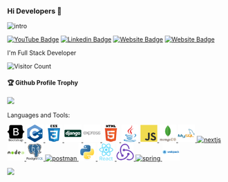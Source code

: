 ### Hi Developers 👋

 <img src="https://user-images.githubusercontent.com/115656594/210509977-ddfefb45-3b59-4d7c-bfbc-a64ef7f4f294.mp4" alt="intro" title ="intro about me" autoplay="true"/>




[![YouTube Badge](https://img.shields.io/badge/YouTube-Rithik-red)](https://www.youtube.com/Rithikkuvvarapu)
[![Linkedin Badge](https://img.shields.io/badge/-Rithik-blue?style=flat-square&logo=Linkedin&logoColor=white&link=https://www.linkedin.com/in/rithik-kuvvarapu-a4513717b/)](https://www.linkedin.com/in/rithik-kuvvarapu-a4513717b/)
[![Website Badge](https://img.shields.io/badge/WebSite-Rithik-green)](https://www.rithik)
[![Website Badge](https://img.shields.io/badge/StackOverflow-Rithik-yellow)](https://stackoverflow.com/users/20918743/rithik)

I'm
Full Stack Developer

![Visitor Count](https://profile-counter.glitch.me/theRithik/count.svg)

<div>
  <h4>🏆 Github Profile Trophy</h4>
  <a href="https://github.com/ryo-ma/github-profile-trophy">
    <img src="https://github-profile-trophy.vercel.app/?username=theRithik&column=7"/>
  </a>
</div>

Languages and Tools: 

<a href="https://getbootstrap.com" target="_blank" rel="noreferrer">
        <img src="https://raw.githubusercontent.com/devicons/devicon/master/icons/bootstrap/bootstrap-plain-wordmark.svg" alt="bootstrap" width="40" height="40" />
    </a>
    <a href="https://www.w3schools.com/cpp/" target="_blank" rel="noreferrer">
        <img src="https://raw.githubusercontent.com/devicons/devicon/master/icons/cplusplus/cplusplus-original.svg" alt="cplusplus" width="40" height="40" />
    </a>
    <a href="https://www.w3schools.com/css/" target="_blank" rel="noreferrer">
        <img src="https://raw.githubusercontent.com/devicons/devicon/master/icons/css3/css3-original-wordmark.svg" alt="css3" width="40" height="40" />
    </a>
    <a href="https://www.djangoproject.com/" target="_blank" rel="noreferrer">
        <img src="https://raw.githubusercontent.com/devicons/devicon/master/icons/django/django-original.svg" alt="django" width="40" height="40" />
    </a>
   <a href="https://expressjs.com" target="_blank" rel="noreferrer">
        <img src="https://raw.githubusercontent.com/devicons/devicon/master/icons/express/express-original-wordmark.svg" alt="express" width="40" height="40" />
    </a>
    <a href="https://www.w3.org/html/" target="_blank" rel="noreferrer">
        <img src="https://raw.githubusercontent.com/devicons/devicon/master/icons/html5/html5-original-wordmark.svg" alt="html5" width="40" height="40" />
    </a>
    <a href="https://www.java.com" target="_blank" rel="noreferrer">
        <img src="https://raw.githubusercontent.com/devicons/devicon/master/icons/java/java-original.svg" alt="java" width="40" height="40" />
    </a>
    <a href="https://developer.mozilla.org/en-US/docs/Web/JavaScript" target="_blank" rel="noreferrer">
        <img src="https://raw.githubusercontent.com/devicons/devicon/master/icons/javascript/javascript-original.svg" alt="javascript" width="40" height="40" />
    </a>
    <a href="https://www.mongodb.com/" target="_blank" rel="noreferrer">
        <img src="https://raw.githubusercontent.com/devicons/devicon/master/icons/mongodb/mongodb-original-wordmark.svg" alt="mongodb" width="40" height="40" />
    </a>
    <a href="https://www.mysql.com/" target="_blank" rel="noreferrer">
        <img src="https://raw.githubusercontent.com/devicons/devicon/master/icons/mysql/mysql-original-wordmark.svg" alt="mysql" width="40" height="40" />
    </a>
    <a href="https://nextjs.org/" target="_blank" rel="noreferrer">
        <img src="https://cdn.worldvectorlogo.com/logos/nextjs-2.svg" alt="nextjs" width="40" height="40" />
    </a>
    <a href="https://nodejs.org" target="_blank" rel="noreferrer">
        <img src="https://raw.githubusercontent.com/devicons/devicon/master/icons/nodejs/nodejs-original-wordmark.svg" alt="nodejs" width="40" height="40" />
    </a>
   <a href="https://www.postgresql.org" target="_blank" rel="noreferrer">
        <img src="https://raw.githubusercontent.com/devicons/devicon/master/icons/postgresql/postgresql-original-wordmark.svg" alt="postgresql" width="40" height="40" />
    </a>
    <a href="https://postman.com" target="_blank" rel="noreferrer">
        <img src="https://www.vectorlogo.zone/logos/getpostman/getpostman-icon.svg" alt="postman" width="40" height="40" />
    </a>
    <a href="https://www.python.org" target="_blank" rel="noreferrer">
        <img src="https://raw.githubusercontent.com/devicons/devicon/master/icons/python/python-original.svg" alt="python" width="40" height="40" />
    </a>
    <a href="https://reactjs.org/" target="_blank" rel="noreferrer">
        <img src="https://raw.githubusercontent.com/devicons/devicon/master/icons/react/react-original-wordmark.svg" alt="react" width="40" height="40" />
    </a>
   <a href="https://redux.js.org" target="_blank" rel="noreferrer">
        <img src="https://raw.githubusercontent.com/devicons/devicon/master/icons/redux/redux-original.svg" alt="redux" width="40" height="40" />
    </a>
    <a href="https://spring.io/" target="_blank" rel="noreferrer">
        <img src="https://www.vectorlogo.zone/logos/springio/springio-icon.svg" alt="spring" width="40" height="40" />
    </a>
    <a href="https://webpack.js.org" target="_blank" rel="noreferrer">
        <img src="https://raw.githubusercontent.com/devicons/devicon/d00d0969292a6569d45b06d3f350f463a0107b0d/icons/webpack/webpack-original-wordmark.svg" alt="webpack" width="40" height="40"   />
    </a>

![](https://activity-graph.herokuapp.com/graph?username=theRithik&theme=react-dark&area=true)
<!--
**theRithik/theRithik** is a ✨ _special_ ✨ repository because its `README.md` (this file) appears on your GitHub profile.

Here are some ideas to get you started:

- 🔭 I’m currently working on ...
- 🌱 I’m currently learning ...
- 👯 I’m looking to collaborate on ...
- 🤔 I’m looking for help with ...
- 💬 Ask me about ...
- 📫 How to reach me: ...
- 😄 Pronouns: ...
- ⚡ Fun fact: .....
[<img src="https://raw.githubusercontent.com/theRithik/theRithik/intro.gif.mp4" alt="👋 Hi there! I'm (theRithik(111|nd Li)|https://theRithik)" title="👋 Hi there! I'm (Raymo(111|nd Li)|https://theRithik\)"/>](https://raymond.li/)
-->


